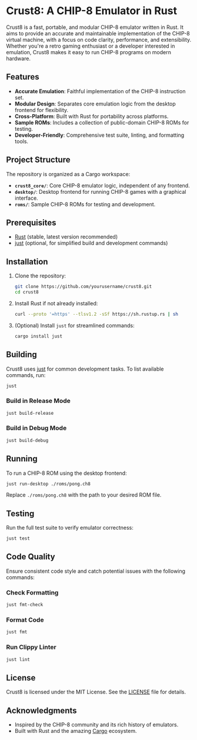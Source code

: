 # Crust8: A CHIP-8 Emulator in Rust

Crust8 is a fast, portable, and modular CHIP-8 emulator written in Rust. It aims to provide an accurate and maintainable implementation of the CHIP-8 virtual machine, with a focus on code clarity, performance, and extensibility. Whether you're a retro gaming enthusiast or a developer interested in emulation, Crust8 makes it easy to run CHIP-8 programs on modern hardware.

## Features

- **Accurate Emulation**: Faithful implementation of the CHIP-8 instruction set.
- **Modular Design**: Separates core emulation logic from the desktop frontend for flexibility.
- **Cross-Platform**: Built with Rust for portability across platforms.
- **Sample ROMs**: Includes a collection of public-domain CHIP-8 ROMs for testing.
- **Developer-Friendly**: Comprehensive test suite, linting, and formatting tools.

## Project Structure

The repository is organized as a Cargo workspace:

- **`crust8_core/`**: Core CHIP-8 emulator logic, independent of any frontend.
- **`desktop/`**: Desktop frontend for running CHIP-8 games with a graphical interface.
- **`roms/`**: Sample CHIP-8 ROMs for testing and development.

## Prerequisites

- [Rust](https://www.rust-lang.org/tools/install) (stable, latest version recommended)
- [just](https://github.com/casey/just) (optional, for simplified build and development commands)

## Installation

1. Clone the repository:
   ```sh
   git clone https://github.com/yourusername/crust8.git
   cd crust8
   ```

2. Install Rust if not already installed:
   ```sh
   curl --proto '=https' --tlsv1.2 -sSf https://sh.rustup.rs | sh
   ```

3. (Optional) Install `just` for streamlined commands:
   ```sh
   cargo install just
   ```

## Building

Crust8 uses [just](https://github.com/casey/just) for common development tasks. To list available commands, run:

```sh
just
```

### Build in Release Mode

```sh
just build-release
```

### Build in Debug Mode

```sh
just build-debug
```

## Running

To run a CHIP-8 ROM using the desktop frontend:

```sh
just run-desktop ./roms/pong.ch8
```

Replace `./roms/pong.ch8` with the path to your desired ROM file.

## Testing

Run the full test suite to verify emulator correctness:

```sh
just test
```

## Code Quality

Ensure consistent code style and catch potential issues with the following commands:

### Check Formatting

```sh
just fmt-check
```

### Format Code

```sh
just fmt
```

### Run Clippy Linter

```sh
just lint
```

## License

Crust8 is licensed under the MIT License. See the [LICENSE](LICENSE) file for details.

## Acknowledgments

- Inspired by the CHIP-8 community and its rich history of emulators.
- Built with Rust and the amazing [Cargo](https://doc.rust-lang.org/cargo/) ecosystem.